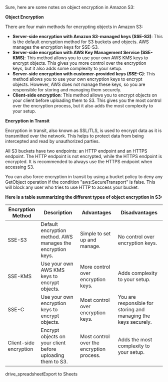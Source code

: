   
Sure, here are some notes on object encryption in Amazon S3:

**Object Encryption**

There are four main methods for encrypting objects in Amazon S3:

- **Server-side encryption with Amazon S3-managed keys (SSE-S3)**: This is the default encryption method for S3 buckets and objects. AWS manages the encryption keys for SSE-S3.
- **Server-side encryption with AWS Key Management Service (SSE-KMS)**: This method allows you to use your own AWS KMS keys to encrypt objects. This gives you more control over the encryption keys, but it also adds some complexity to your setup.
- **Server-side encryption with customer-provided keys (SSE-C)**: This method allows you to use your own encryption keys to encrypt objects. However, AWS does not manage these keys, so you are responsible for storing and managing them securely.
- **Client-side encryption**: This method allows you to encrypt objects on your client before uploading them to S3. This gives you the most control over the encryption process, but it also adds the most complexity to your setup.

**Encryption in Transit**

Encryption in transit, also known as SSL/TLS, is used to encrypt data as it is transmitted over the network. This helps to protect data from being intercepted and read by unauthorized parties.

All S3 buckets have two endpoints: an HTTP endpoint and an HTTPS endpoint. The HTTP endpoint is not encrypted, while the HTTPS endpoint is encrypted. It is recommended to always use the HTTPS endpoint when accessing S3.

You can also force encryption in transit by using a bucket policy to deny any GetObject operation if the condition "aws:SecureTransport" is false. This will block any user who tries to use HTTP to access your bucket.

**Here is a table summarizing the different types of object encryption in S3:**

|Encryption Method|Description|Advantages|Disadvantages|
|---|---|---|---|
|SSE-S3|Default encryption method. AWS manages the encryption keys.|Simple to set up and manage.|No control over encryption keys.|
|SSE-KMS|Use your own AWS KMS keys to encrypt objects.|More control over encryption keys.|Adds complexity to your setup.|
|SSE-C|Use your own encryption keys to encrypt objects.|Most control over encryption keys.|You are responsible for storing and managing the keys securely.|
|Client-side encryption|Encrypt objects on your client before uploading them to S3.|Most control over the encryption process.|Adds the most complexity to your setup.|

drive_spreadsheetExport to Sheets